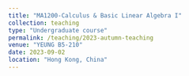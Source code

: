 ```yaml
---
title: "MA1200-Calculus & Basic Linear Algebra I"
collection: teaching
type: "Undergraduate course"
permalink: /teaching/2023-autumn-teaching
venue: "YEUNG B5-210"
date: 2023-09-02
location: "Hong Kong, China"
---
```

